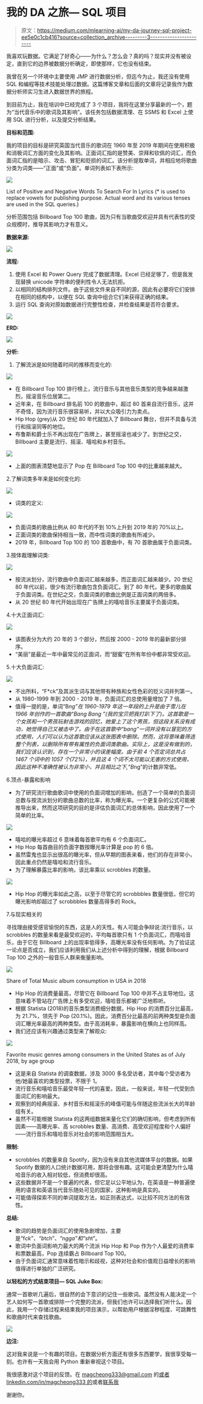 # 我的 DA 之旅— SQL 项目

> 原文：<https://medium.com/mlearning-ai/my-da-journey-sql-project-ee5e0c1cb416?source=collection_archive---------3----------------------->

我喜欢玩数据。它满足了好奇心——为什么？怎么会？真的吗？现实并没有被设定，直到它的边界被数据分析确定，即使那样，它也没有结束。

我曾在另一个环境中主要使用 JMP 进行数据分析，但迄今为止，我还没有使用 SQL 和编程等技术技能处理过数据。这篇博客文章和后面的文章将记录我作为数据分析师实习生进入数据世界的旅程。

到目前为止，我在培训中已经完成了 3 个项目，我将在这里分享最新的一个，题为“当代音乐中的歌词及其影响”。该任务包括数据清理、在 SSMS 和 Excel 上使用 SQL 进行分析，以及提交分析结果。

**目标和范围:**

我的项目的目标是研究英国当代音乐的歌词在 1960 年至 2019 年期间在使用积极和消极词汇方面的变化及其影响。正面词汇指的是赞美、崇拜和钦佩的词汇，而负面词汇指的是暗示、攻击、冒犯和贬损的词汇。该分析提取单词，并相应地将歌曲分类为词类——“正面”或“负面”。单词列表如下表所示:

![](img/bb10d314ebe0756dc735a616008d4acf.png)

List of Positive and Negative Words To Search For In Lyrics (* is used to replace vowels for publishing purpose. Actual word and its various tenses are used in the SQL queries.)

分析范围包括 Billboard Top 100 歌曲，因为只有当歌曲受欢迎并具有代表性的受众规模时，推导其影响力才有意义。

**数据来源:**

![](img/38870c6392ddb7426f5279cba1e5dae1.png)

**流程:**

1.  使用 Excel 和 Power Query 完成了数据清理。Excel 已经足够了，但是我发现替换 unicode 字符串的便利性令人无法抗拒。
2.  以相同的结构排列文件。由于这些文件来自不同的源，因此有必要将它们安排在相同的结构中，以便在 SQL 查询中组合它们来获得正确的结果。
3.  运行 SQL 查询对原始数据进行完整性检查，并检查结果是否符合要求。

![](img/5394a74c5323d07b2dc9993d2d907d82.png)

**ERD:**

![](img/fea1fa113c489de94f882b487d7d480d.png)

**分析:**

1.  了解流派是如何随着时间的推移而变化的:

![](img/37537f31856b898cbe65803d3b9c375d.png)

*   在 Billboard Top 100 排行榜上，流行音乐与其他音乐类型的竞争越来越激烈，摇滚音乐位居第二。
*   近年来，在 Billboard 排名前 100 的歌曲中，超过 80 首来自流行音乐，这并不奇怪，因为流行音乐很容易听，并以大众吸引力为卖点。
*   Hip Hop (grey)从 20 世纪 80 年代就加入了 Billboard 舞台，但并不具备与流行和摇滚同等的地位。
*   布鲁斯和爵士乐不再出现在广告牌上，甚至摇滚也减少了。到世纪之交，Billboard 主要是流行、摇滚、嘻哈和乡村音乐。

![](img/bd98fd3de64191f27add0e487536f189.png)

*   上面的图表清楚地显示了 Pop 在 Billboard Top 100 中的比重越来越大。

2.了解词类多年来是如何变化的:

![](img/1d070325a39ed7d6ba44947c339c9abf.png)

*   词类的定义:

![](img/69f2373b0f593d8eba888c4266213bc4.png)

*   负面词类的歌曲比例从 80 年代的不到 10%上升到 2019 年的 70%以上。
*   正面词类的歌曲保持相当一致，而中性词类的歌曲有所减少。
*   2019 年，Billboard Top 100 的 100 首歌曲中，有 70 首歌曲属于负面词类。

3.按体裁理解词类:

![](img/8ffa86f26895ccd9cd3a7ee0bdf2e552.png)

*   按流派划分，流行歌曲中负面词汇越来越多，而正面词汇越来越少。20 世纪 80 年代以前，很少有流行歌曲包含负面词汇。到了 80 年代，更多的歌曲属于负面词类。在世纪之交，负面词类的歌曲比例是正面词类的两倍多。
*   从 20 世纪 80 年代开始出现在广告牌上的嘻哈音乐主要属于负面词类。

4.十大正面词汇:

![](img/6c0d9faa48e863a7dd89ca70f4b65da6.png)

*   该图表分为大约 20 年的 3 个部分，然后按 2000 - 2019 年的最新部分排序。
*   “美丽”是最近一年中最常见的正面词，而“甜蜜”在所有年份中都非常受欢迎。

5.十大负面词汇:

![](img/3c3efaacd5aa90b15645a5e7b098f47b.png)

*   不出所料，“F*ck”及其派生词与其他带有种族和女性色彩的贬义词并列第一。
*   从 1980-1999 年到 2000 - 2019 年，负面词汇的总使用量增加了 7 倍。
*   值得一提的是，单词“B*ng”在 1960-1979 年这一年段的上升是由于雪儿在 1966 年创作的一首歌曲“Bang Bang ”(我的宝贝把我打趴下了)。这首歌是一个女孩和一个男孩玩射击游戏的回忆，她爱上了这个男孩，但这段关系没有成功，她觉得自己又被击中了。由于在这首歌中“bang”一词并没有以冒犯的方式使用，人们可以认为这首歌应该从这张图表中删除。然而，这将意味着筛选整个列表，以删除所有带有属性的负面词类歌曲。实际上，这是没有做到的，我们应该认识到，存在一个非常小的误差幅度。由于前 4 个否定词总共占 1467 个词中的 1057 个(72%)，并且这 4 个词不太可能以无害的方式使用，因此这种不准确性被认为非常小，并且相比之下,“B*ng”的计数非常低。

6.顶点-暴露和影响

*   为了研究流行歌曲歌词中使用的负面词增加的影响，创造了一个简单的负面词总数与按流派划分的歌曲总数的比率，称为曝光率。一个更复杂的公式可能被推导出来，然而这项研究的目的是评估负面词汇的总体影响，因此使用了一个简单的比率。

![](img/197ebab905040dc45b2fff9d26c3f3c2.png)

*   嘻哈的曝光率超过 6 意味着每首歌平均有 6 个负面词汇。
*   Hip Hop 每首曲目的负面字数按曝光率计算是 pop 的 6 倍。
*   虽然雷鬼也显示出很高的曝光率，但从早期的图表来看，他们的存在非常小，因此重点仍然是嘻哈和流行音乐。
*   为了理解暴露比率的影响，该比率乘以 scrobbles 的数量。

![](img/3083467aa6958a8fd7201db2d3358368.png)

*   Hip Hop 的曝光率如此之高，以至于尽管它的 scrobbbles 数量很低，但它的曝光影响却超过了 scrobbbles 数量高得多的 Rock。

7.与现实相关的

寻找理由接受感官愉悦的东西，这是人的天性。有人可能会争辩说:流行音乐，以 scrobbles 的数量来看是最受欢迎的，平均每首歌只有 1 个负面词汇，而嘻哈音乐，由于它在 Billboard 上的出现率低得多，高曝光率没有任何影响。为了验证这一论点是否成立，我们应该利用我们从上述分析中得到的理解，根据 Billboard Top 100 之外的一般音乐人群来衡量影响。

![](img/e420f379d7e601d6e4d86bb7a959595f.png)

Share of Total Music album consumption in USA in 2018

*   Hip Hop 的消费量最高，尽管它在 Billboard Top 100 中并不占主导地位。这意味着不管站在广告牌上有多受欢迎，嘻哈音乐都被广泛地聆听。
*   根据 Statista (2018)的音乐类型消费细分数据，Hip Hop 的消费百分比最高，为 21.7%，领先于 Pop (20.1%)。因此，消费百分比最高的前两种类型是负面词汇曝光率最高的两种类型。由于高消耗率，暴露影响在横向上也同样高。
*   我们还应该有兴趣通过类型来了解观众:

![](img/46ef750af242d4e6308ab5beea84fbaf.png)

Favorite music genres among consumers in the United States as of July 2018, by age group

*   这是来自 Statista 的调查数据，涉及 3000 多名受访者，其中每个受访者为他/她最喜欢的类型投票，不限于 1。
*   流行音乐和嘻哈音乐最受年轻一代的喜爱。因此，一般来说，年轻一代受到负面词汇的影响最大。
*   观察到的经典摇滚、乡村音乐和摇滚乐的峰值可能与伴随这些流派长大的年龄组有关。
*   虽然不可能根据 Statista 的这两组数据来量化它们的确切影响，但考虑到所有因素——高曝光率、高 scrobbles 数量、高消费、高受欢迎程度和个人偏好——流行音乐和嘻哈音乐对社会的影响范围相当大。

**限制:**

*   scrobbles 的数量来自 Spotify，因为没有来自其他流媒体平台的数据。如果 Spotify 数据的人口统计数据可用，那将会很有趣。这可能会更清楚为什么嘻哈音乐的收入相对较低，但消费却很高。
*   这些数据并不是一个普遍的代表，但它足以公平地认为，在英语是一种普遍使用的语言和英语当代音乐随处可见的国家，这种影响是真实的。
*   可能值得探索不同的单词提取方法，如正则表达式，以比较不同方法的有效性。

**总结:**

*   歌词的趋势是负面词汇的使用急剧增加，主要是“f*ck”、“b*tch”、“n*gga”和“sh*t”。
*   歌词中负面词影响力最大的两个流派 Hip Hop 和 Pop 作为个人最爱的消费率和票数最高，Pop 连续霸占 Billboard Top 100。
*   由于负面词汇通常意味着性暗示和歧视，这种对社会和价值观日益增长的影响值得进行单独的广泛研究。

**以轻松的方式结束项目— SQL Juke Box:**

通常一首歌听几遍后，很自然的会下意识的记住一些歌词。虽然没有人能决定一个艺人如何写一首歌或排除一个完整的流派，但我们也许可以选择我们听什么。因此，我用一个存储过程来结束我的项目演示，以帮助用户根据淫秽程度、可跳舞性和歌曲时代来查找歌曲。

![](img/a5d89fac88a08f7e200aaa06729f1eba.png)

**边注:**

这对我来说是一个有趣的项目。在数据分析方面还有很多东西要学，我很享受每一刻。也许有一天我会用 Python 重新审视这个项目。

我很感激对这个项目的反馈。在 magcheong333@gmail.com 的[或者 linkedin.com/in/magcheong333 的](mailto:magcheong333@gmail.com)或者[联系我](https://www.linkedin.com/in/magcheong333)

谢谢你。